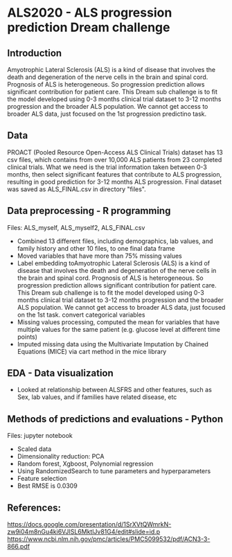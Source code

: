 # ALS2020 - ALS progression prediction Dream challenge
## Introduction
Amyotrophic Lateral Sclerosis (ALS) is a kind of disease that involves the death and degeneration of the nerve cells in the brain and spinal cord. Prognosis of ALS is heterogeneous. So progression prediction allows significant contribution for patient care. This Dream sub challenge is to fit the model developed using 0-3 months clinical trial dataset to 3-12 months progression and the broader ALS population. We cannot get access to broader ALS data, just focused on the 1st progression predictino task.
## Data
PROACT (Pooled Resource Open-Access ALS Clinical Trials) dataset has 13 csv files, which contains from over 10,000 ALS patients from 23 completed clinical trials. What we need is the trial information taken between 0-3 months, then select significant features that contribute to ALS progression, resulting in good prediction for 3-12 months ALS progression. Final dataset was saved as ALS_FINAL.csv in directory "files".
## Data preprocessing - R programming
Files: ALS_myself, ALS_myself2, ALS_FINAL.csv
* Combined 13 different files, including demographics, lab values, and family history and other 10 files, to one final data frame
* Moved variables that have more than 75% missing values
* Label embedding toAmyotrophic Lateral Sclerosis (ALS) is a kind of disease that involves the death and degeneration of the nerve cells in the brain and spinal cord. Prognosis of ALS is heterogeneous. So progression prediction allows significant contribution for patient care. This Dream sub challenge is to fit the model developed using 0-3 months clinical trial dataset to 3-12 months progression and the broader ALS population. We cannot get access to broader ALS data, just focused on the 1st task. convert categorical variables
* Missing values processing, computed the mean for variables that have multiple values for the same patient (e.g. glucose level at different time points)
* Imputed missing data using the Multivariate Imputation by Chained Equations (MICE) via cart method in the mice library
## EDA - Data visualization
* Looked at relationship between ALSFRS and other features, such as Sex, lab values, and if families have related disease, etc
## Methods of predictions and evaluations - Python
Files: jupyter notebook
* Scaled data
* Dimensionality reduction: PCA
* Random forest, Xgboost, Polynomial regression
* Using RandomizedSearch to tune parameters and hyperparameters
* Feature selection
* Best RMSE is 0.0309 
## References:
https://docs.google.com/presentation/d/1SrXVtQWmrkN-zw9i04m8nGu4ki6VJISL6MktlJv81G4/edit#slide=id.p
https://www.ncbi.nlm.nih.gov/pmc/articles/PMC5099532/pdf/ACN3-3-866.pdf
